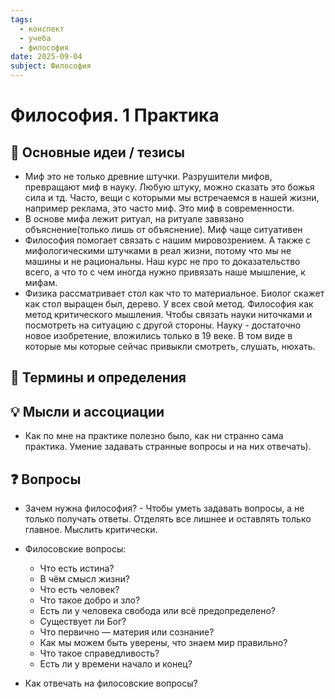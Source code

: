 ```yaml
---
tags:
  - конспект
  - учеба
  - философия
date: 2025-09-04
subject: Философия
---
```


# Философия. 1 Практика

## 📖 Основные идеи / тезисы
- Миф это не только древние штучки. Разрушители мифов, превращают миф в науку. Любую штуку, можно сказать это божья сила и тд. Часто, вещи с которыми мы встречаемся в нашей жизни, например реклама, это часто миф. Это миф в современности. 
- В основе мифа лежит ритуал, на ритуале завязано объяснение(только лишь от объяснение). Миф чаще ситуативен
- Философия помогает связать с нашим мировозрением. А также с мифологическими штучками в реал жизни, потому что мы не машины и не рациональны. Наш курс не про то доказательство всего, а что то с чем иногда нужно привязать наше мышление, к мифам.
- Физика рассматривает стол как что то материальное. Биолог скажет как стол выращен был, дерево. У всех свой метод. Философия как метод критического мышления. Чтобы связать науки ниточками и посмотреть на ситуацию с другой стороны. Науку - достаточно новое изобретение, вложились только в 19 веке. В том виде в которые мы которые сейчас привыкли смотреть, слушать, нюхать. 

## 📝 Термины и определения


## 💡 Мысли и ассоциации
- Как по мне на практике полезно было, как ни странно сама практика. Умение задавать странные вопросы и на них отвечать).

## ❓ Вопросы
- Зачем нужна философия? - Чтобы уметь задавать вопросы, а не только получать ответы. Отделять все лишнее и оставлять только главное. Мыслить критически.
- Филосовские вопросы:
	- Что есть истина?
	- В чём смысл жизни?
	- Что есть человек?
	- Что такое добро и зло?
	- Есть ли у человека свобода или всё предопределено?
	- Существует ли Бог?
	- Что первично — материя или сознание?
	- Как мы можем быть уверены, что знаем мир правильно?
	- Что такое справедливость?
	- Есть ли у времени начало и конец?

- Как отвечать на филосовские вопросы?


 







